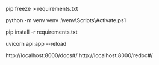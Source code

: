 pip freeze > requirements.txt

python -m venv venv
.\venv\Scripts\Activate.ps1

pip install -r requirements.txt

uvicorn api:app --reload

http://localhost:8000/docs#/
http://localhost:8000/redoc#/
